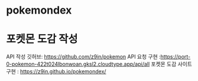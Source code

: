 # pokemondex
# 포켓몬 도감 작성
 API 작성 깃허브: https://github.com/z9in/pokemon
 API 요청 구현 :https://port-0-pokemon-422t024lbonwoan.gksl2.cloudtype.app/api/all
 포켓몬 도감 사이트 구현 :  https://z9in.github.io/pokemondex/
